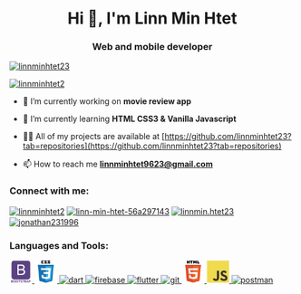 <h1 align="center">Hi 👋, I'm Linn Min Htet</h1>
<h3 align="center">Web and mobile developer</h3>

<p align="left"> <a href="https://github.com/ryo-ma/github-profile-trophy"><img src="https://github-profile-trophy.vercel.app/?username=linnminhtet23" alt="linnminhtet23" /></a> </p>

<p align="left"> <a href="https://twitter.com/linnminhtet2" target="blank"><img src="https://img.shields.io/twitter/follow/linnminhtet2?logo=twitter&style=for-the-badge" alt="linnminhtet2" /></a> </p>

- 🔭 I’m currently working on **movie review app**

- 🌱 I’m currently learning **HTML CSS3 & Vanilla Javascript**

- 👨‍💻 All of my projects are available at [https://github.com/linnminhtet23?tab=repositories](https://github.com/linnminhtet23?tab=repositories)

- 📫 How to reach me **linnminhtet9623@gmail.com**

<h3 align="left">Connect with me:</h3>
<p align="left">
<a href="https://twitter.com/linnminhtet2" target="blank"><img align="center" src="https://raw.githubusercontent.com/rahuldkjain/github-profile-readme-generator/master/src/images/icons/Social/twitter.svg" alt="linnminhtet2" height="30" width="40" /></a>
<a href="https://linkedin.com/in/linn-min-htet-56a297143" target="blank"><img align="center" src="https://raw.githubusercontent.com/rahuldkjain/github-profile-readme-generator/master/src/images/icons/Social/linked-in-alt.svg" alt="linn-min-htet-56a297143" height="30" width="40" /></a>
<a href="https://fb.com/linnmin.htet23" target="blank"><img align="center" src="https://raw.githubusercontent.com/rahuldkjain/github-profile-readme-generator/master/src/images/icons/Social/facebook.svg" alt="linnmin.htet23" height="30" width="40" /></a>
<a href="https://instagram.com/jonathan231996" target="blank"><img align="center" src="https://raw.githubusercontent.com/rahuldkjain/github-profile-readme-generator/master/src/images/icons/Social/instagram.svg" alt="jonathan231996" height="30" width="40" /></a>
</p>

<h3 align="left">Languages and Tools:</h3>
<p align="left"> <a href="https://getbootstrap.com" target="_blank"> <img src="https://raw.githubusercontent.com/devicons/devicon/master/icons/bootstrap/bootstrap-plain-wordmark.svg" alt="bootstrap" width="40" height="40"/> </a> <a href="https://www.w3schools.com/css/" target="_blank"> <img src="https://raw.githubusercontent.com/devicons/devicon/master/icons/css3/css3-original-wordmark.svg" alt="css3" width="40" height="40"/> </a> <a href="https://dart.dev" target="_blank"> <img src="https://www.vectorlogo.zone/logos/dartlang/dartlang-icon.svg" alt="dart" width="40" height="40"/> </a> <a href="https://firebase.google.com/" target="_blank"> <img src="https://www.vectorlogo.zone/logos/firebase/firebase-icon.svg" alt="firebase" width="40" height="40"/> </a> <a href="https://flutter.dev" target="_blank"> <img src="https://www.vectorlogo.zone/logos/flutterio/flutterio-icon.svg" alt="flutter" width="40" height="40"/> </a> <a href="https://git-scm.com/" target="_blank"> <img src="https://www.vectorlogo.zone/logos/git-scm/git-scm-icon.svg" alt="git" width="40" height="40"/> </a> <a href="https://www.w3.org/html/" target="_blank"> <img src="https://raw.githubusercontent.com/devicons/devicon/master/icons/html5/html5-original-wordmark.svg" alt="html5" width="40" height="40"/> </a> <a href="https://developer.mozilla.org/en-US/docs/Web/JavaScript" target="_blank"> <img src="https://raw.githubusercontent.com/devicons/devicon/master/icons/javascript/javascript-original.svg" alt="javascript" width="40" height="40"/> </a> <a href="https://postman.com" target="_blank"> <img src="https://www.vectorlogo.zone/logos/getpostman/getpostman-icon.svg" alt="postman" width="40" height="40"/> </a> </p>
